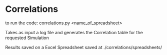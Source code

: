 # Correlations
to run the code: correlations.py <name_of_spreadsheet>

Takes as input a log file and generates the Correlation table for the requested Simulation

Results saved on a Excel Spreadsheet saved at ./correlations/spreadsheets/
